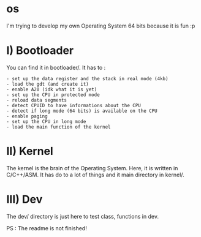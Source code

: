 # os
I'm trying to develop my own Operating System 64 bits because it is fun :p

# I) Bootloader

You can find it in bootloader/. It has to :

    - set up the data register and the stack in real mode (4kb)
    - load the gdt (and create it)
    - enable A20 (idk what it is yet)
    - set up the CPU in protected mode
    - reload data segments
    - detect CPUID to have informations about the CPU
    - detect if long mode (64 bits) is available on the CPU
    - enable paging
    - set up the CPU in long mode
    - load the main function of the kernel

# II) Kernel

The kernel is the brain of the Operating System. Here, it is written in C/C++/ASM. It has do to a lot of things and it main directory in kernel/.

# III) Dev

The dev/ directory is just here to test class, functions in dev.
    
 PS : The readme is not finished!
